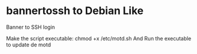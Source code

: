 # bannertossh to Debian Like
Banner to SSH login

Make the script executable: chmod +x /etc/motd.sh
And Run the executable to update de motd
